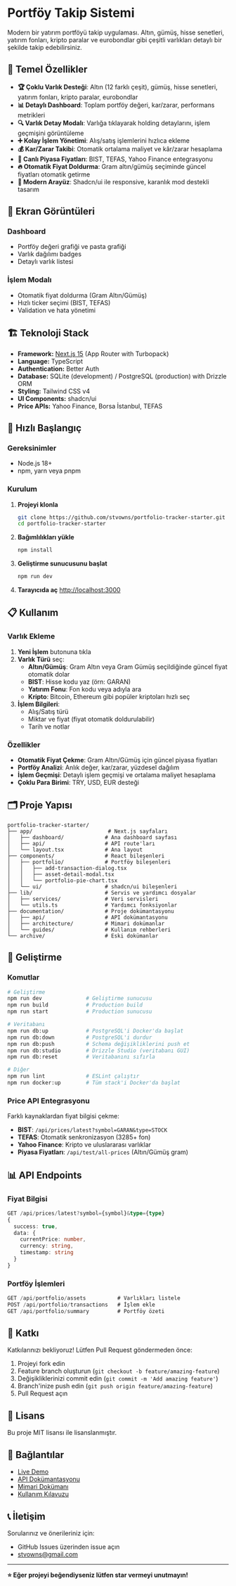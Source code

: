 # Portföy Takip Sistemi

Modern bir yatırım portföyü takip uygulaması. Altın, gümüş, hisse senetleri, yatırım fonları, kripto paralar ve eurobondlar gibi çeşitli varlıkları detaylı bir şekilde takip edebilirsiniz.

## 🎯 Temel Özellikler

- **🏆 Çoklu Varlık Desteği**: Altın (12 farklı çeşit), gümüş, hisse senetleri, yatırım fonları, kripto paralar, eurobondlar
- **📊 Detaylı Dashboard**: Toplam portföy değeri, kar/zarar, performans metrikleri
- **🔍 Varlık Detay Modalı**: Varlığa tıklayarak holding detaylarını, işlem geçmişini görüntüleme
- **➕ Kolay İşlem Yönetimi**: Alış/satış işlemlerini hızlıca ekleme
- **💰 Kar/Zarar Takibi**: Otomatik ortalama maliyet ve kâr/zarar hesaplama
- **🏦 Canlı Piyasa Fiyatları**: BIST, TEFAS, Yahoo Finance entegrasyonu
- **🔥 Otomatik Fiyat Doldurma**: Gram altın/gümüş seçiminde güncel fiyatları otomatik getirme
- **🎨 Modern Arayüz**: Shadcn/ui ile responsive, karanlık mod destekli tasarım

## 📸 Ekran Görüntüleri

### Dashboard
- Portföy değeri grafiği ve pasta grafiği
- Varlık dağılımı badges
- Detaylı varlık listesi

### İşlem Modalı
- Otomatik fiyat doldurma (Gram Altın/Gümüş)
- Hızlı ticker seçimi (BIST, TEFAS)
- Validation ve hata yönetimi

## 🏗️ Teknoloji Stack

- **Framework:** [Next.js 15](https://nextjs.org/) (App Router with Turbopack)
- **Language:** TypeScript
- **Authentication:** Better Auth
- **Database:** SQLite (development) / PostgreSQL (production) with Drizzle ORM
- **Styling:** Tailwind CSS v4
- **UI Components:** shadcn/ui
- **Price APIs:** Yahoo Finance, Borsa İstanbul, TEFAS

## 🚀 Hızlı Başlangıç

### Gereksinimler
- Node.js 18+
- npm, yarn veya pnpm

### Kurulum

1. **Projeyi klonla**
   ```bash
   git clone https://github.com/stvowns/portfolio-tracker-starter.git
   cd portfolio-tracker-starter
   ```

2. **Bağımlılıkları yükle**
   ```bash
   npm install
   ```

3. **Geliştirme sunucusunu başlat**
   ```bash
   npm run dev
   ```

4. **Tarayıcıda aç** [http://localhost:3000](http://localhost:3000)

## 📋 Kullanım

### Varlık Ekleme

1. **Yeni İşlem** butonuna tıkla
2. **Varlık Türü** seç:
   - **Altın/Gümüş**: Gram Altın veya Gram Gümüş seçildiğinde güncel fiyat otomatik dolar
   - **BIST**: Hisse kodu yaz (örn: GARAN)
   - **Yatırım Fonu**: Fon kodu veya adıyla ara
   - **Kripto**: Bitcoin, Ethereum gibi popüler kriptoları hızlı seç
3. **İşlem Bilgileri**:
   - Alış/Satış türü
   - Miktar ve fiyat (fiyat otomatik doldurulabilir)
   - Tarih ve notlar

### Özellikler

- **Otomatik Fiyat Çekme**: Gram Altın/Gümüş için güncel piyasa fiyatları
- **Portföy Analizi**: Anlık değer, kar/zarar, yüzdesel dağılım
- **İşlem Geçmişi**: Detaylı işlem geçmişi ve ortalama maliyet hesaplama
- **Çoklu Para Birimi**: TRY, USD, EUR desteği

## 🗂️ Proje Yapısı

```
portfolio-tracker-starter/
├── app/                        # Next.js sayfaları
│   ├── dashboard/             # Ana dashboard sayfası
│   ├── api/                   # API route'ları
│   └── layout.tsx             # Ana layout
├── components/                # React bileşenleri
│   ├── portfolio/             # Portföy bileşenleri
│   │   ├── add-transaction-dialog.tsx
│   │   ├── asset-detail-modal.tsx
│   │   └── portfolio-pie-chart.tsx
│   └── ui/                    # shadcn/ui bileşenleri
├── lib/                       # Servis ve yardımcı dosyalar
│   ├── services/              # Veri servisleri
│   └── utils.ts               # Yardımcı fonksiyonlar
├── documentation/             # Proje dokümantasyonu
│   ├── api/                   # API dokümantasyonu
│   ├── architecture/          # Mimari dokümanlar
│   └── guides/                # Kullanım rehberleri
└── archive/                   # Eski dokümanlar
```

## 🔧 Geliştirme

### Komutlar

```bash
# Geliştirme
npm run dev              # Geliştirme sunucusu
npm run build            # Production build
npm run start            # Production sunucusu

# Veritabanı
npm run db:up            # PostgreSQL'i Docker'da başlat
npm run db:down          # PostgreSQL'i durdur
npm run db:push          # Schema değişikliklerini push et
npm run db:studio        # Drizzle Studio (veritabanı GUI)
npm run db:reset         # Veritabanını sıfırla

# Diğer
npm run lint             # ESLint çalıştır
npm run docker:up        # Tüm stack'i Docker'da başlat
```

### Price API Entegrasyonu

Farklı kaynaklardan fiyat bilgisi çekme:

- **BIST**: `/api/prices/latest?symbol=GARAN&type=STOCK`
- **TEFAS**: Otomatik senkronizasyon (3285+ fon)
- **Yahoo Finance**: Kripto ve uluslararası varlıklar
- **Piyasa Fiyatları**: `/api/test/all-prices` (Altın/Gümüş gram)

## 📊 API Endpoints

### Fiyat Bilgisi
```typescript
GET /api/prices/latest?symbol={symbol}&type={type}
{
  success: true,
  data: {
    currentPrice: number,
    currency: string,
    timestamp: string
  }
}
```

### Portföy İşlemleri
```typescript
GET /api/portfolio/assets          # Varlıkları listele
POST /api/portfolio/transactions   # İşlem ekle
GET /api/portfolio/summary         # Portföy özeti
```

## 🤝 Katkı

Katkılarınızı bekliyoruz! Lütfen Pull Request göndermeden önce:

1. Projeyi fork edin
2. Feature branch oluşturun (`git checkout -b feature/amazing-feature`)
3. Değişikliklerinizi commit edin (`git commit -m 'Add amazing feature'`)
4. Branch'inize push edin (`git push origin feature/amazing-feature`)
5. Pull Request açın

## 📄 Lisans

Bu proje MIT lisansı ile lisanslanmıştır.

## 🔗 Bağlantılar

- [Live Demo](https://your-demo-url.com)
- [API Dokümantasyonu](./documentation/api/)
- [Mimari Dokümanı](./documentation/architecture/ARCHITECTURE_EXPLAINED.md)
- [Kullanım Kılavuzu](./KULLANIM_KLAVUZU.md)

## 📞 İletişim

Sorularınız ve önerileriniz için:
- GitHub Issues üzerinden issue açın
- [stvowns@gmail.com](mailto:stvowns@gmail.com)

---

**⭐ Eğer projeyi beğendiyseniz lütfen star vermeyi unutmayın!**